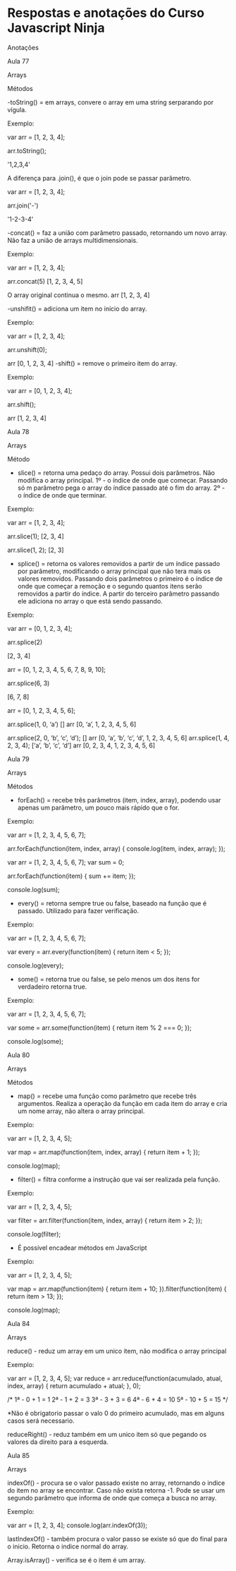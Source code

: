 # Respostas e anotações do Curso Javascript Ninja

Anotações

Aula 77

Arrays

Métodos

-toString() = em arrays, convere o array em uma string serparando por vígula.

Exemplo: 

var arr = [1, 2, 3, 4];

arr.toString();

'1,2,3,4'

A diferença para .join(), é que o join pode se passar parâmetro. 

var arr = [1, 2, 3, 4];

arr.join('-')

'1-2-3-4'

-concat() = faz a união com parâmetro passado, retornando um novo array. Não faz a união de arrays multidimensionais.

Exemplo:

var arr = [1, 2, 3, 4];

arr.concat(5)
[1, 2, 3, 4, 5]

O array original continua o mesmo.
arr
[1, 2, 3, 4]

-unshifit() = adiciona um item no início do array.

Exemplo:

var arr = [1, 2, 3, 4];

arr.unshift(0);

arr
[0, 1, 2, 3, 4]
-shift() = remove o primeiro item do array.

Exemplo:

var arr = [0, 1, 2, 3, 4];

arr.shift();

arr
[1, 2, 3, 4]


Aula 78

Arrays 

Método 

- slice() = retorna uma pedaço do array. Possui dois parâmetros. Não modifica o array principal.
1º -  o índice de onde que começar. Passando só m parâmetro pega o array do índice passado até o fim do array. 
2º - o índice de onde que terminar. 

Exemplo:

var arr = [1, 2, 3, 4];

arr.slice(1);
[2, 3, 4]

arr.slice(1, 2);
[2, 3]

- splice() = retorna os valores removidos a partir de um índice passado por parâmetro, modificando o array principal que não tera mais os valores removidos. Passando dois parâmetros o primeiro é o índice de onde que começar a remoção e o segundo quantos itens serão removidos a partir do índice. A partir do terceiro parâmetro passando ele adiciona no array o que está sendo passando. 

Exemplo:

var arr = [0, 1, 2, 3, 4];

arr.splice(2)

[2, 3, 4]

arr = [0, 1, 2, 3, 4, 5, 6, 7, 8, 9, 10];

arr.splice(6, 3)

[6, 7, 8]

arr = [0, 1, 2, 3, 4, 5, 6];

arr.splice(1, 0, ‘a’)
[]
arr
[0, ‘a’, 1, 2, 3, 4, 5, 6]

arr.splice(2, 0, ‘b’, ‘c’, ‘d’);
[]
arr
[0, ‘a’, ‘b’, ‘c’, ‘d’, 1, 2, 3, 4, 5, 6]
arr.splice(1, 4, 2, 3, 4);
[‘a’, ‘b’, ‘c’, ‘d’]
arr
[0, 2, 3, 4, 1, 2, 3, 4, 5, 6]

Aula 79

Arrays

Métodos

- forEach() = recebe três parâmetros (item, index, array), podendo usar apenas um parâmetro, um pouco mais rápido que o for.

Exemplo: 

var arr = [1, 2, 3, 4, 5, 6, 7];

arr.forEach(function(item, index, array) {
  console.log(item, index, array);
});

var arr = [1, 2, 3, 4, 5, 6, 7];
var sum = 0;

arr.forEach(function(item) {
  sum += item;
});

console.log(sum);

- every() = retorna sempre true ou false, baseado na função que é passado. Utilizado para fazer verificação.

Exemplo:

var arr = [1, 2, 3, 4, 5, 6, 7];

var every = arr.every(function(item) {
  return item < 5;
});

console.log(every);

- some() = retorna true ou false, se pelo menos um dos itens for verdadeiro retorna true.

Exemplo:

var arr = [1, 2, 3, 4, 5, 6, 7];

var some = arr.some(function(item) {
  return item % 2 === 0;
});

console.log(some);

Aula 80

Arrays 

Métodos

- map() = recebe uma função como parâmetro que recebe três argumentos. Realiza a operação da função em cada item do array e cria um nome array, não altera o array principal.

Exemplo: 

var arr = [1, 2, 3, 4, 5];

var map = arr.map(function(item, index, array) {
  return item + 1;
});

console.log(map);

- filter() = filtra conforme a instrução que vai ser realizada pela função.

Exemplo:

var arr = [1, 2, 3, 4, 5];

var filter = arr.filter(function(item, index, array) {
  return item > 2;
});

console.log(filter);

* É possível encadear métodos em JavaScript

Exemplo:

var arr = [1, 2, 3, 4, 5];

var map = arr.map(function(item) {
  return item + 10;
}).filter(function(item) {
  return item > 13;
});

console.log(map);

Aula 84

Arrays

reduce() - reduz um array em um unico item, não modifica o array principal

Exemplo:

var arr = [1, 2, 3, 4, 5];
var reduce = arr.reduce(function(acumulado, atual, index, array) {
  return acumulado + atual;
}, 0);

/*
1ª - 0 + 1 = 1
2ª - 1 + 2 = 3
3ª - 3 + 3 = 6
4ª - 6 + 4 = 10
5ª - 10 + 5 = 15
*/

*Não é obrigatorio passar o valo 0 do primeiro acumulado, mas em alguns casos será necessario.

reduceRight() - reduz também em um unico item só que pegando os valores da direito para a esquerda.

Aula 85

Arrays

indexOf() - procura se o valor passado existe no array, retornando o indice do item no array se encontrar. Caso não exista retorna -1. Pode se usar um segundo parâmetro que informa de onde que começa a busca no array.

Exemplo:

var arr = [1, 2, 3, 4];
console.log(arr.indexOf(3));

lastIndexOf() - também procura o valor passo se existe só que do final para o inicio. Retorna o indice normal do array.

Array.isArray() - verifica se é o item é um array.

